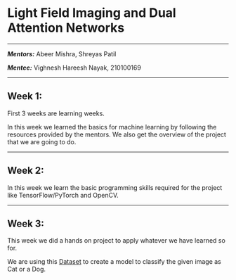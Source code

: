 #  Light Field Imaging and Dual Attention Networks
---
***Mentors:*** Abeer Mishra, Shreyas Patil

***Mentee:*** Vighnesh Hareesh Nayak, 210100169

---
## Week 1:

First 3 weeks are learning weeks.

In this week we learned the basics for machine learning by following the resources provided by the mentors. We also get the overview of the project that we are going to do.

---
## Week 2:

In this week we learn the basic programming skills required for the project like TensorFlow/PyTorch and OpenCV.

---
## Week 3:

This week we did a hands on project to apply whatever we have learned so for.

We are using this [Dataset](https://www.kaggle.com/datasets/shaunthesheep/microsoft-catsvsdogs-dataset) to create a model to classify the given image as Cat or a Dog.
 